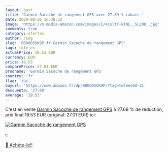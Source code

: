 ```yaml
---
layout: post
title: 'Garmin Sacoche de rangement GPS avec 27.69 % rabais '
date: 2020-09-16 16:38:32
image: 'https://m.media-amazon.com/images/I/41sltY+kINL._SL200_.jpg'
comments: true
category: ofertas
author: ring
slug: 'B00005UK9P-fr Garmin Sacoche de rangement GPS'
tags: tole.es
actualPrice: 19.53 EUR
currency: EUR
price: 19.53
comparePrice: 27.01 EUR
prodname: 'Garmin Sacoche de rangement GPS'
country: 'fr'
flag: '🇫🇷'
buyurl: 'https://www.amazon.fr/dp/B00005UK9P/?tag=tolees0d-21'
descuento: '27.69'
average: '19.53'
---
```


C'est en vente [Garmin Sacoche de rangement GPS](https://www.amazon.fr/dp/B00005UK9P/?tag=tolees0d-21)  à  27.69 % de réduction, prix final  19.53 EUR (original: 27.01 EUR) ici:

[![Garmin Sacoche de rangement GPS](https://m.media-amazon.com/images/I/41sltY+kINL._SL200_.jpg)](https://www.amazon.fr/dp/B00005UK9P/?tag=tolees0d-21)

ℹ️:


[🛒 Achète-le!!](https://www.amazon.fr/dp/B00005UK9P/?tag=tolees0d-21)
